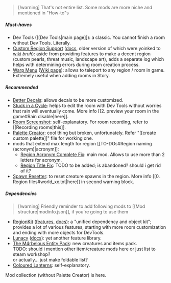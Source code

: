 > [!warning] That's not entire list. Some mods are more niche and mentioned in "How-to"s

##### Must-haves  
- Dev Tools ([[Dev Tools|main page]]): a classic. You cannot finish a room without Dev Tools. Literally.
- [Custom Region Support](https://steamcommunity.com/sharedfiles/filedetails/?id=2941565790) ([docs](https://github.com/Bro748/Custom-Regions/tree/dp-release), older version of which were yoinked to [wiki](https://rainworldmodding.miraheze.org/wiki/Custom_Regions_Support) *bruh*): aside from providing features to make a decent region (custom pearls, threat music, landscape art), adds a separate log which helps with determining errors during room creation process.   
- [Warp Menu](https://steamcommunity.com/sharedfiles/filedetails/?id=2920446893) ([Wiki page](https://rainworldmodding.miraheze.org/wiki/Warp)): allows to teleport to any region / room in game. Extremely useful when adding rooms in Story.

##### Recommended
- [Better Decals](https://steamcommunity.com/sharedfiles/filedetails/?id=3241776574): allows decals to be more customized.   
- [Stuck in a Cycle](https://steamcommunity.com/sharedfiles/filedetails/?id=3035801552): helps to edit the room with Dev Tools without worries that rain will eventually come. More info [[2. preview your room in the game#Rain disable|here]].  
- [Room Screenshot](https://steamcommunity.com/sharedfiles/filedetails/?id=3125783486): self-explanatory. For room recording, refer to [[Recording rooms|this]].  
- [Palette Creator](https://steamcommunity.com/sharedfiles/filedetails/?id=2959458351): cool thing but broken, unfortunately. Refer "[[create custom palette]]" file for working one.  
- mods that extend max length for region [[TO-DOs#Region naming (acronym)|acronym]]:
	- [Region Acronym Complete Fix](https://steamcommunity.com/sharedfiles/filedetails/?id=3412393061): main mod. Allows to use more than 2 letters for acronym.  
	- [Region Title Fix](https://steamcommunity.com/sharedfiles/filedetails/?id=2998885818): TODO to be added; is abandoned? should i get rid of it?  
- [Spawn Resetter](https://steamcommunity.com/sharedfiles/filedetails/?id=3232143310): to reset creature spawns in the region. More info [[0. Region files#world_xx.txt|here]] in second warning block.

##### Dependencies  
> [!warning] Friendly reminder to add following mods to [[Mod structure|modinfo.json]], if you're going to use them

- [RegionKit](https://steamcommunity.com/sharedfiles/filedetails/?id=2920439476) ([features](https://github.com/Rain-World-Modding/RegionKit/blob/main/README.md), [docs](https://github.com/Rain-World-Modding/RegionKit/tree/main/docs)): a "unified dependency and object kit"; provides a lot of various features, starting with more room customization and ending with more objects for DevTools.   
- [Lunacy](https://steamcommunity.com/sharedfiles/filedetails/?id=2930814260) ([docs](https://github.com/Nacu0021/Lunacy)): yet another feature library.  
- [The M4rbelous Entity Pack](https://steamcommunity.com/sharedfiles/filedetails/?id=3311812030): new creatures and items pack.  
TODO: should i mention other item/creature mods here or just list to steam workshop?  
or actually... just make foldable list?  
- [Coloured Lanterns](https://steamcommunity.com/sharedfiles/filedetails/?id=3401635588):  self-explanatory.  

  
Mod collection (without Palette Creator) is here. 